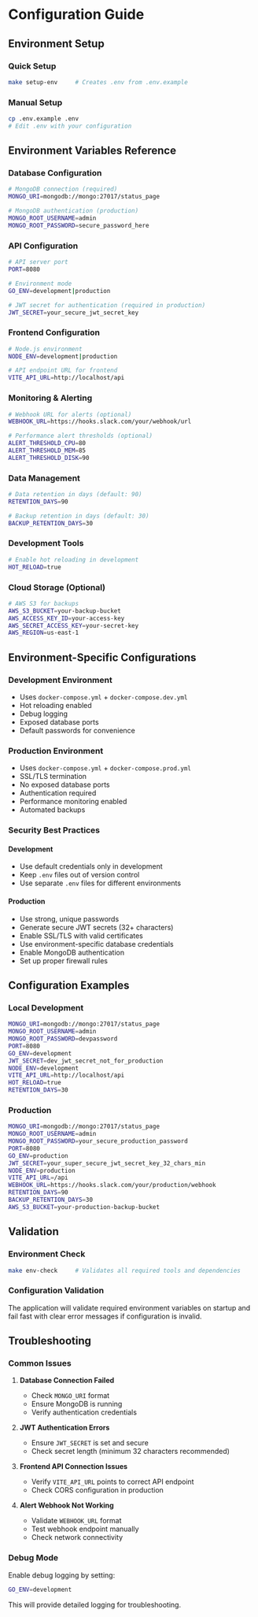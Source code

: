 # Configuration Guide

## Environment Setup

### Quick Setup
```bash
make setup-env     # Creates .env from .env.example
```

### Manual Setup
```bash
cp .env.example .env
# Edit .env with your configuration
```

## Environment Variables Reference

### Database Configuration
```bash
# MongoDB connection (required)
MONGO_URI=mongodb://mongo:27017/status_page

# MongoDB authentication (production)
MONGO_ROOT_USERNAME=admin
MONGO_ROOT_PASSWORD=secure_password_here
```

### API Configuration
```bash
# API server port
PORT=8080

# Environment mode
GO_ENV=development|production

# JWT secret for authentication (required in production)
JWT_SECRET=your_secure_jwt_secret_key
```

### Frontend Configuration
```bash
# Node.js environment
NODE_ENV=development|production

# API endpoint URL for frontend
VITE_API_URL=http://localhost/api
```

### Monitoring & Alerting
```bash
# Webhook URL for alerts (optional)
WEBHOOK_URL=https://hooks.slack.com/your/webhook/url

# Performance alert thresholds (optional)
ALERT_THRESHOLD_CPU=80
ALERT_THRESHOLD_MEM=85
ALERT_THRESHOLD_DISK=90
```

### Data Management
```bash
# Data retention in days (default: 90)
RETENTION_DAYS=90

# Backup retention in days (default: 30)
BACKUP_RETENTION_DAYS=30
```

### Development Tools
```bash
# Enable hot reloading in development
HOT_RELOAD=true
```

### Cloud Storage (Optional)
```bash
# AWS S3 for backups
AWS_S3_BUCKET=your-backup-bucket
AWS_ACCESS_KEY_ID=your-access-key
AWS_SECRET_ACCESS_KEY=your-secret-key
AWS_REGION=us-east-1
```

## Environment-Specific Configurations

### Development Environment
- Uses `docker-compose.yml` + `docker-compose.dev.yml`
- Hot reloading enabled
- Debug logging
- Exposed database ports
- Default passwords for convenience

### Production Environment
- Uses `docker-compose.yml` + `docker-compose.prod.yml`
- SSL/TLS termination
- No exposed database ports
- Authentication required
- Performance monitoring enabled
- Automated backups

### Security Best Practices

#### Development
- Use default credentials only in development
- Keep `.env` files out of version control
- Use separate `.env` files for different environments

#### Production
- Use strong, unique passwords
- Generate secure JWT secrets (32+ characters)
- Enable SSL/TLS with valid certificates
- Use environment-specific database credentials
- Enable MongoDB authentication
- Set up proper firewall rules

## Configuration Examples

### Local Development
```bash
MONGO_URI=mongodb://mongo:27017/status_page
MONGO_ROOT_USERNAME=admin
MONGO_ROOT_PASSWORD=devpassword
PORT=8080
GO_ENV=development
JWT_SECRET=dev_jwt_secret_not_for_production
NODE_ENV=development
VITE_API_URL=http://localhost/api
HOT_RELOAD=true
RETENTION_DAYS=30
```

### Production
```bash
MONGO_URI=mongodb://mongo:27017/status_page
MONGO_ROOT_USERNAME=admin
MONGO_ROOT_PASSWORD=your_secure_production_password
PORT=8080
GO_ENV=production
JWT_SECRET=your_super_secure_jwt_secret_key_32_chars_min
NODE_ENV=production
VITE_API_URL=/api
WEBHOOK_URL=https://hooks.slack.com/your/production/webhook
RETENTION_DAYS=90
BACKUP_RETENTION_DAYS=30
AWS_S3_BUCKET=your-production-backup-bucket
```

## Validation

### Environment Check
```bash
make env-check     # Validates all required tools and dependencies
```

### Configuration Validation
The application will validate required environment variables on startup and fail fast with clear error messages if configuration is invalid.

## Troubleshooting

### Common Issues

1. **Database Connection Failed**
   - Check `MONGO_URI` format
   - Ensure MongoDB is running
   - Verify authentication credentials

2. **JWT Authentication Errors**
   - Ensure `JWT_SECRET` is set and secure
   - Check secret length (minimum 32 characters recommended)

3. **Frontend API Connection Issues**
   - Verify `VITE_API_URL` points to correct API endpoint
   - Check CORS configuration in production

4. **Alert Webhook Not Working**
   - Validate `WEBHOOK_URL` format
   - Test webhook endpoint manually
   - Check network connectivity

### Debug Mode
Enable debug logging by setting:
```bash
GO_ENV=development
```

This will provide detailed logging for troubleshooting.